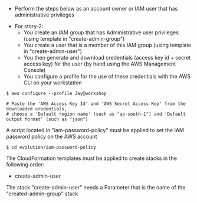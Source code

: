 
* Perform the steps below as an account owner or IAM user that has administrative privileges

- For story-2:
  - You create an IAM group that has Administrative user privileges (using template in "create-admin-group")
  - You create a user that is a member of this IAM group (using template in "create-admin-user")
  - You then generate and download credentials (access key id + secret access key) for the user (by hand using the AWS Management Console)
  - You configure a profile for the use of these credentials with the AWS CLI on your workstation

```
$ aws configure --profile Jay@workshop

# Paste the 'AWS Access Key Id' and 'AWS Secret Access Key' from the downloaded credentials, 
# choose a 'Default region name' (such as "ap-south-1") and 'Default output format' (such as "json")
```

A script located in "iam-password-policy" must be applied to set the IAM password policy on the AWS account
```
$ cd evolution/iam-password-policy

```

The CloudFormation templates must be applied to create stacks in the following order:
 - create-admin-user

The stack "create-admin-user" needs a Parameter that is the name of the "created-admin-group" stack
